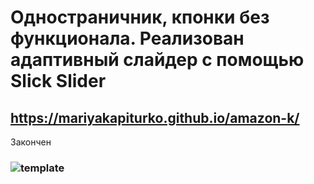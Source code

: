 # Одностраничник, кпонки без функционала. Реализован адаптивный слайдер с помощью Slick Slider
## https://mariyakapiturko.github.io/amazon-k/
Закончен
### ![template](https://user-images.githubusercontent.com/48768449/73842405-8fb5b580-482d-11ea-9eb8-b374888ab0db.PNG)

